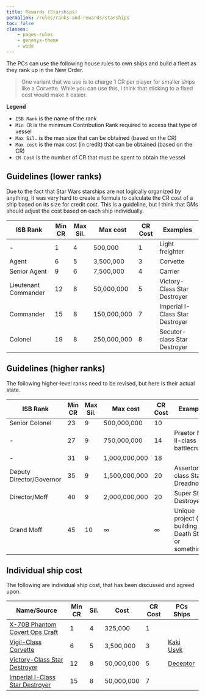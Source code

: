 ```yaml
---
title: Rewards (Starships)
permalink: /rules/ranks-and-rewards/starships
toc: false
classes:
    - pages-rules
    - genesys-theme
    - wide
---
```


The PCs can use the following house rules to own ships and build a fleet as they rank up in the New Order.

> One variant that we use is to charge 1 CR per player for smaller ships like a Corvette.
> While you can use this, I think that sticking to a fixed cost would make it easier.

**Legend**

-   `ISB Rank` is the name of the rank
-   `Min CR` is the minimum Contribution Rank required to access that type of vessel
-   `Max Sil.` is the max size that can be obtained (based on the CR)
-   `Max cost` is the max cost (in credit) that can be obtained (based on the CR)
-   `CR Cost` is the number of CR that must be spent to obtain the vessel

## Guidelines (lower ranks)

Due to the fact that Star Wars starships are not logically organized by anything, it was very hard to create a formula to calculate the CR cost of a ship based on its size for credit cost. This is a guideline, but I think that GMs should adjust the cost based on each ship individually.

| ISB Rank             | Min CR | Max Sil. | Max cost    | CR Cost | Examples                        |
| -------------------- | ------ | -------- | ----------- | ------- | ------------------------------- |
| -                    | 1      | 4        | 500,000     | 1       | Light freighter                 |
| Agent                | 6      | 5        | 3,500,000   | 3       | Corvette                        |
| Senior Agent         | 9      | 6        | 7,500,000   | 4       | Carrier                         |
| Lieutenant Commander | 12     | 8        | 50,000,000  | 5       | Victory-Class Star Destroyer    |
| Commander            | 15     | 8        | 150,000,000 | 7       | Imperial I-Class Star Destroyer |
| Colonel              | 19     | 8        | 250,000,000 | 8       | Secutor-class Star Destroyer    |

## Guidelines (higher ranks)

The following higher-level ranks need to be revised, but here is their actual state.

| ISB Rank                 | Min CR | Max Sil. | Max cost      | CR Cost | Examples                                                 |
| ------------------------ | ------ | -------- | ------------- | ------- | -------------------------------------------------------- |
| Senior Colonel           | 23     | 9        | 500,000,000   | 10      |                                                          |
| -                        | 27     | 9        | 750,000,000   | 14      | Praetor Mark II-class battlecruiser                      |
| -                        | 31     | 9        | 1,000,000,000 | 18      |                                                          |
| Deputy Director/Governor | 35     | 9        | 1,500,000,000 | 20      | Assertor-class Star Dreadnought                          |
| Director/Moff            | 40     | 9        | 2,000,000,000 | 20      | Super Star Destroyer                                     |
| Grand Moff               | 45     | 10       | ∞             | ∞       | Unique project (like building a Death Star or something) |

## Individual ship cost

The following are individual ship cost, that has been discussed and agreed upon.

| Name/Source                       | Min CR | Sil. | Cost       | CR Cost | PCs Ships   |
| --------------------------------- | ------ | ---- | ---------- | ------- | ----------- |
| [X-70B Phantom Covert Ops Craft]  | 1      | 4    | 325,000    | 1       |             |
| [Vigil-Class Corvette]            | 6      | 5    | 3,500,000  | 3       | [Kaki Usyk] |
| [Victory-Class Star Destroyer]    | 12     | 8    | 50,000,000 | 5       | [Deceptor]  |
| [Imperial I-Class Star Destroyer] | 15     | 8    | 50,000,000 | 7       |             |

[x-70b phantom covert ops craft]: http://www.d20radio.com/main/holonet-uplink-x-70b-phantom-covert-ops-craft/?fbclid=IwAR1d-nKFWXCdlW8gURUlOwzpbLOlx-ZgpbGFCU-SvwvKXdtbM-M4Ib-KRRU
[vigil-class corvette]: https://theouterrim.co/starships/551044f4-4b0a-4e01-8b4b-c1884281524e/
[victory-class star destroyer]: https://theouterrim.co/starships/4d80e35e-0753-4fad-8e09-33c72470bcac/
[imperial i-class star destroyer]: https://theouterrim.co/starships/86926ee7-cecf-4d9f-ae2e-47f70214d1c9/
[kaki usyk]: https://fortheneworder.rpg.solutions/game-content/vehicles/kaki-usyk
[deceptor]: https://fortheneworder.rpg.solutions/game-content/vehicles/deceptor
